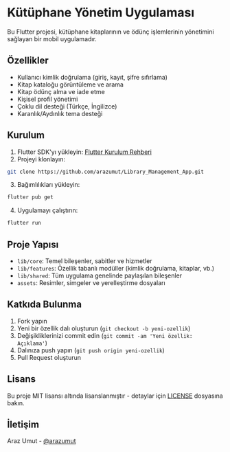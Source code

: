 # Kütüphane Yönetim Uygulaması

Bu Flutter projesi, kütüphane kitaplarının ve ödünç işlemlerinin yönetimini sağlayan bir mobil uygulamadır.

## Özellikler

- Kullanıcı kimlik doğrulama (giriş, kayıt, şifre sıfırlama)
- Kitap kataloğu görüntüleme ve arama
- Kitap ödünç alma ve iade etme
- Kişisel profil yönetimi
- Çoklu dil desteği (Türkçe, İngilizce)
- Karanlık/Aydınlık tema desteği

## Kurulum

1. Flutter SDK'yı yükleyin: [Flutter Kurulum Rehberi](https://docs.flutter.dev/get-started/install)
2. Projeyi klonlayın:
```bash
git clone https://github.com/arazumut/Library_Management_App.git
```
3. Bağımlılıkları yükleyin:
```bash
flutter pub get
```
4. Uygulamayı çalıştırın:
```bash
flutter run
```

## Proje Yapısı

- `lib/core`: Temel bileşenler, sabitler ve hizmetler
- `lib/features`: Özellik tabanlı modüller (kimlik doğrulama, kitaplar, vb.)
- `lib/shared`: Tüm uygulama genelinde paylaşılan bileşenler
- `assets`: Resimler, simgeler ve yerelleştirme dosyaları

## Katkıda Bulunma

1. Fork yapın
2. Yeni bir özellik dalı oluşturun (`git checkout -b yeni-ozellik`)
3. Değişikliklerinizi commit edin (`git commit -am 'Yeni özellik: Açıklama'`)
4. Dalınıza push yapın (`git push origin yeni-ozellik`)
5. Pull Request oluşturun

## Lisans

Bu proje MIT lisansı altında lisanslanmıştır - detaylar için [LICENSE](LICENSE) dosyasına bakın.

## İletişim

Araz Umut - [@arazumut](https://github.com/arazumut)
